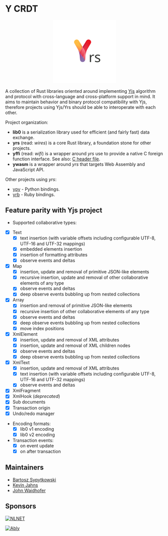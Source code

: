 # Y CRDT
<p align="center">
  <img src="logo.svg" width="200"/>
</p>

A collection of Rust libraries oriented around implementing [Yjs](https://yjs.dev/) algorithm and protocol with cross-language and cross-platform support in mind. It aims to maintain behavior and binary protocol compatibility with Yjs, therefore projects using Yjs/Yrs should be able to interoperate with each other.

Project organization:

- **lib0** is a serialization library used for efficient (and fairly fast) data exchange.
- **yrs** (read: *wires*) is a core Rust library, a foundation stone for other projects.
- **yffi** (read: *wifi*) is a wrapper around *yrs* use to provide a native C foreign function interface. See also: [C header file](https://github.com/y-crdt/y-crdt/blob/main/tests-ffi/include/libyrs.h).
- **ywasm** is a wrapper around *yrs* that targets Web Assembly and JavaScript API.

Other projects using *yrs*:

- [ypy](https://github.com/y-crdt/ypy) - Python bindings.
- [yrb](https://github.com/y-crdt/yrb) - Ruby bindings.

## Feature parity with Yjs project

-  Supported collaborative types:
  - [x] Text
    - [x] text insertion (with variable offsets including configurable UTF-8, UTF-16 and UTF-32 mappings)
    - [x] embedded elements insertion
    - [x] insertion of formatting attributes
    - [x] observe events and deltas
  - [x] Map
    - [x] insertion, update and removal of primitive JSON-like elements
    - [x] recursive insertion, update and removal of other collaborative elements of any type
    - [x] observe events and deltas
    - [x] deep observe events bubbling up from nested collections
  - [x] Array
    - [x] insertion and removal of primitive JSON-like elements
    - [x] recursive insertion of other collaborative elements of any type
    - [x] observe events and deltas
    - [x] deep observe events bubbling up from nested collections
    - [x] move index positions
  - [x] XmlElement
    - [x] insertion, update and removal of XML attributes
    - [x] insertion, update and removal of XML children nodes
    - [x] observe events and deltas
    - [x] deep observe events bubbling up from nested collections
  - [x] XmlText
    - [x] insertion, update and removal of XML attributes
    - [x] text insertion (with variable offsets including configurable UTF-8, UTF-16 and UTF-32 mappings)
    - [x] observe events and deltas
  - [x] XmlFragment
  - [x] XmlHook (*deprecated*)
  - [x] Sub documents
  - [x] Transaction origin
  - [x] Undo/redo manager
- Encoding formats:
  - [x] lib0 v1 encoding
  - [x] lib0 v2 encoding
- Transaction events:
  - [x] on event update
  - [x] on after transaction

## Maintainers

- [Bartosz Sypytkowski](https://github.com/Horusiath)
- [Kevin Jahns](https://github.com/dmonad)
- [John Waidhofer](https://github.com/Waidhoferj)

## Sponsors

[![NLNET](https://nlnet.nl/image/logo_nlnet.svg)](https://nlnet.nl/)

[![Ably](https://ably.com/assets/ably_ui/core/images/ably-logo-ad51bb21f40afd34a70df857594d6b7b84f6ceca0518f1d4d94e2b9579486351.png)](https://ably.com/)